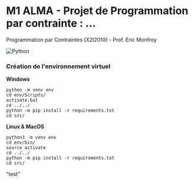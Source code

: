 # M1 ALMA - Projet de Programmation par contrainte : ...

Programmation par Contraintes (X2I2010) - Prof. Eric Monfroy

![Python](https://img.shields.io/badge/python-3670A0?style=for-the-badge&logo=python&logoColor=ffdd54)

### Création de l'environnement virtuel

**Windows**

```
python -m venv env
cd env/Scripts/
activate.bat
cd ../../
python -m pip install -r requirements.txt
cd src/
```

**Linux & MacOS**

```
python3 -m venv env
cd env/bin/
source activate
cd ../../
python -m pip install -r requirements.txt
cd src/
```
"test"
